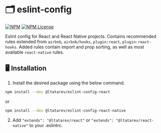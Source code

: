 # 🗂️ eslint-config

[![NPM](https://img.shields.io/npm/v/@ltatarev/eslint-config-react?style=flat-square)](https://www.npmjs.com/package/@ltatarev/eslint-config-react) [![NPM License](https://img.shields.io/npm/l/@ltatarev/eslint-config-react-native?style=flat-square)](https://opensource.org/licenses/MIT)

Eslint config for React and React Native projects. Contains recommended rules extended from `airbnb`, `airbnb/hooks`, `plugin:react`, `plugin:react-hooks`. Added rules contain import and prop sorting, as well as most available `react-native` rules.

## 🖥️ Installation

1. Install the desired package using the below command.

```sh
npm install --dev @ltatarev/eslint-config-react
```

or

```sh
npm install --dev @ltatarev/eslint-config-react-native
```

2. Add `"extends": "@ltatarev/react"` or `"extends": "@ltatarev/react-native"` to your .eslintrc.
